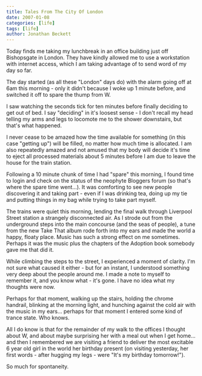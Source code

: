 ```yaml
---
title: Tales From The City Of London
date: 2007-01-08
categories: [life]
tags: [life]
author: Jonathan Beckett
---
```


Today finds me taking my lunchbreak in an office building just off Bishopsgate in London. They have kindly allowed me to use a workstation with internet access, which I am taking advantage of to send word of my day so far.

The day started (as all these "London" days do) with the alarm going off at 6am this morning - only it didn't because I woke up 1 minute before, and switched it off to spare the thump from W.

I saw watching the seconds tick for ten minutes before finally deciding to get out of bed. I say "deciding" in it's loosest sense - I don't recall my head telling my arms and legs to locomote me to the shower downstairs, but that's what happened.

I never cease to be amazed how the time available for something (in this case "getting up") will be filled, no matter how much time is allocated. I am also repeatedly amazed and not amused that my body will decide it's time to eject all processed materials about 5 minutes before I am due to leave the house for the train station.

Following a 10 minute chunk of time I had "spare" this morning, I found time to login and check on the status of the neophyte Bloggers forum (so that's where the spare time went...). It was comforting to see new people discovering it and taking part - even if I was drinking tea, doing up my tie and putting things in my bag while trying to take part myself.

The trains were quiet this morning, lending the final walk through Liverpool Street station a strangely disconnected air. As I strode out from the underground steps into the main concourse (and the seas of people), a tune from the new Take That album rode forth into my ears and made the world a happy, floaty place. Music has such a strong effect on me sometimes. Perhaps it was the music plus the chapters of the Adoption book somebody gave me that did it.

While climbing the steps to the street, I experienced a moment of clarity. I'm not sure what caused it either - but for an instant, I understood something very deep about the people around me. I made a note to myself to remember it, and you know what - it's gone. I have no idea what my thoughts were now.

Perhaps for that moment, walking up the stairs, holding the chrome handrail, blinking at the morning light, and hunching against the cold air with the music in my ears... perhaps for that moment I entered some kind of trance state. Who knows.

All I do know is that for the remainder of my walk to the offices I thought about W, and about maybe surprising her with a meal out when I get home... and then I remembered we are visiting a friend to deliver the most excitable 6 year old girl in the world her birthday present (on visiting yesterday, her first words - after hugging my legs - were "It's my birthday tomorrow!").

So much for spontaneity.